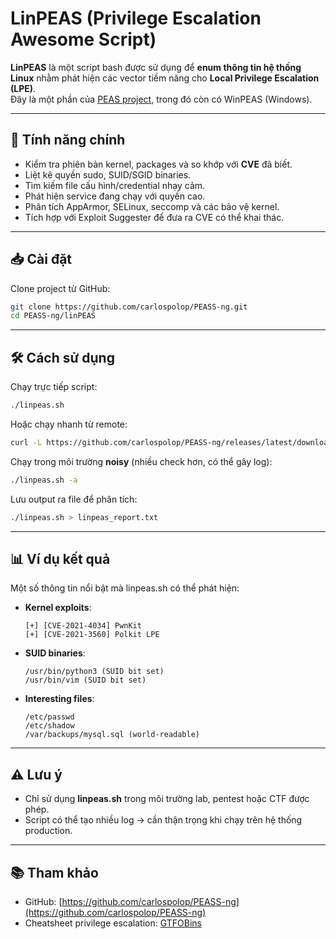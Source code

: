 # LinPEAS (Privilege Escalation Awesome Script)

**LinPEAS** là một script bash được sử dụng để **enum thông tin hệ thống Linux** nhằm phát hiện các vector tiềm năng cho **Local Privilege Escalation (LPE)**.  
Đây là một phần của [PEAS project](https://github.com/carlospolop/PEASS-ng), trong đó còn có WinPEAS (Windows).

---

## 🚀 Tính năng chính
- Kiểm tra phiên bản kernel, packages và so khớp với **CVE** đã biết.  
- Liệt kê quyền sudo, SUID/SGID binaries.  
- Tìm kiếm file cấu hình/credential nhạy cảm.  
- Phát hiện service đang chạy với quyền cao.  
- Phân tích AppArmor, SELinux, seccomp và các bảo vệ kernel.  
- Tích hợp với Exploit Suggester để đưa ra CVE có thể khai thác.  

---

## 📥 Cài đặt
Clone project từ GitHub:
```bash
git clone https://github.com/carlospolop/PEASS-ng.git
cd PEASS-ng/linPEAS
```

---

## 🛠️ Cách sử dụng

Chạy trực tiếp script:
```bash
./linpeas.sh
```

Hoặc chạy nhanh từ remote:
```bash
curl -L https://github.com/carlospolop/PEASS-ng/releases/latest/download/linpeas.sh | sh
```

Chạy trong môi trường **noisy** (nhiều check hơn, có thể gây log):
```bash
./linpeas.sh -a
```

Lưu output ra file để phân tích:
```bash
./linpeas.sh > linpeas_report.txt
```

---

## 📊 Ví dụ kết quả

Một số thông tin nổi bật mà linpeas.sh có thể phát hiện:

- **Kernel exploits**:
  ```
  [+] [CVE-2021-4034] PwnKit
  [+] [CVE-2021-3560] Polkit LPE
  ```

- **SUID binaries**:
  ```
  /usr/bin/python3 (SUID bit set)
  /usr/bin/vim (SUID bit set)
  ```

- **Interesting files**:
  ```
  /etc/passwd
  /etc/shadow
  /var/backups/mysql.sql (world-readable)
  ```

---

## ⚠️ Lưu ý
- Chỉ sử dụng **linpeas.sh** trong môi trường lab, pentest hoặc CTF được phép.  
- Script có thể tạo nhiều log → cần thận trọng khi chạy trên hệ thống production.  

---

## 📚 Tham khảo
- GitHub: [https://github.com/carlospolop/PEASS-ng](https://github.com/carlospolop/PEASS-ng)  
- Cheatsheet privilege escalation: [GTFOBins](https://gtfobins.github.io/)  
